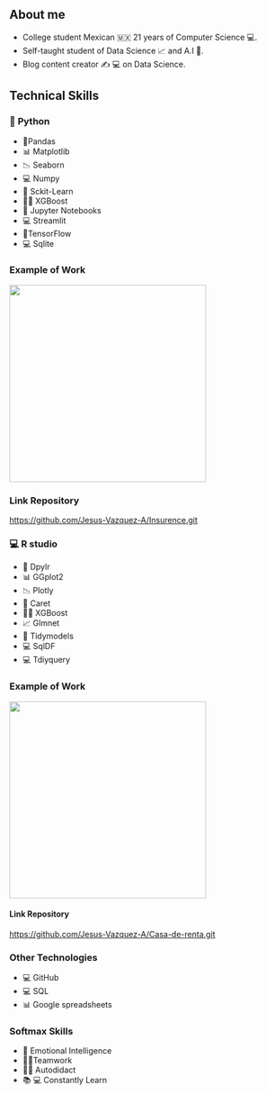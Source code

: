 ## **About me**

* College student Mexican 🇲🇽 21 years of Computer Science 💻.
*  Self-taught student of Data Science 📈 and A.I 🤖.
*  Blog content creator ✍️ 💻 on Data Science.





## **Technical Skills**

### 🐍 **Python**


* 📑Pandas
* 📊 Matplotlib
* 📉 Seaborn 
* 💻 Numpy 
* 🤖 Sckit-Learn
* 🌳:robot: XGBoost
* 📓 Jupyter Notebooks
* 💻 Streamlit
* 🧠TensorFlow
* 💻 Sqlite


### **Example of Work**

<img src="https://media.giphy.com/media/BileRHL3JLUMtG4vH5/giphy.gif" width=350>

### **Link Repository**

https://github.com/Jesus-Vazquez-A/Insurence.git

### 💻 R studio 
* 📑 Dpylr
* 📊 GGplot2
* 📉 Plotly
* 🤖 Caret
* 🌳:robot: XGBoost
* 📈 Glmnet
* 🤖 Tidymodels
* 💻 SqlDF
* 💻 Tdiyquery

### **Example of Work**

<img src="https://media.giphy.com/media/dCRmnMyonKjZpngps0/giphy.gif" width=350>


#### **Link Repository**

https://github.com/Jesus-Vazquez-A/Casa-de-renta.git


### **Other Technologies**

* 💻 GitHub
* 💻 SQL
* 📊 Google spreadsheets

### **Softmax Skills**

* 🙂 Emotional Intelligence
* 👨‍💼Teamwork
* 👨‍🎓 Autodidact
* 📚 💻 Constantly Learn

<!---
Jesus-Vazquez-A/Jesus-Vazquez-A is a ✨ special ✨ repository because its `README.md` (this file) appears on your GitHub profile.
You can click the Preview link to take a look at your changes.
---
